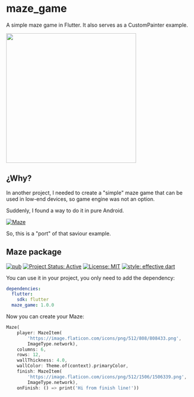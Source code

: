 # maze_game

A simple maze game in Flutter. It also serves as a CustomPainter example.

<img src="https://raw.githubusercontent.com/pblinux/maze/package/img/maze.png" height="350">

## ¿Why?

In another project, I needed to create a "simple" maze game that can be used in low-end devices, so game engine was not an option.

Suddenly, I found a way to do it in pure Android.

[![Maze](https://img.youtube.com/vi/I9lTBTAk5MU/0.jpg)](https://www.youtube.com/watch?v=I9lTBTAk5MU)

So, this is a "port" of that saviour example.

## Maze package

[![pub](https://img.shields.io/badge/pub-1.0.0-blue)](https://pub.dev/packages/maze)
[![Project Status: Active](https://www.repostatus.org/badges/latest/active.svg)](https://www.repostatus.org/#active)
[![License: MIT](https://img.shields.io/badge/license-MIT-blue.svg)](https://opensource.org/licenses/MIT)
[![style: effective dart](https://img.shields.io/badge/style-effective_dart-40c4ff.svg)](https://github.com/pblinux/end_credits)

You can use it in your project, you only need to add the dependency:

```yaml
dependencies:
  flutter:
    sdk: flutter
  maze_game: 1.0.0
```

Now you can create your Maze:

```dart
Maze(
    player: MazeItem(
        'https://image.flaticon.com/icons/png/512/808/808433.png',
        ImageType.network),
    columns: 6,
    rows: 12,
    wallThickness: 4.0,
    wallColor: Theme.of(context).primaryColor,
    finish: MazeItem(
        'https://image.flaticon.com/icons/png/512/1506/1506339.png',
        ImageType.network),
    onFinish: () => print('Hi from finish line!'))
```


